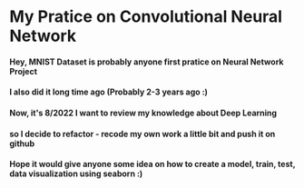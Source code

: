 # My Pratice on Convolutional Neural Network
#### Hey, MNIST Dataset is probably anyone first pratice on Neural Network Project
#### I also did it long time ago (Probably 2-3 years ago :)
#### Now, it's 8/2022 I want to review my knowledge about Deep Learning
#### so I decide to refactor - recode my own work a little bit and push it on github
#### Hope it would give anyone some idea on how to create a model, train, test, data visualization using seaborn :)
